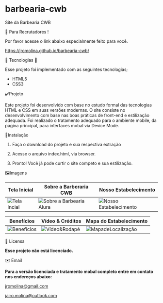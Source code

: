 # barbearia-cwb
Site da Barbearia CWB

:angel: Para Recrutadores !

Por favor acesse o link abaixo especialmente feito para você.

https://jromolina.github.io/barbearia-cwb/

📡 Tecnologias 📡

Esse projeto foi implementado com as seguintes tecnologias;
 * HTML5
 * CSS3
 
✔️Projeto

Este projeto foi desenvolvido com base no estudo formal das tecnologias HTML e CSS em suas versões modernas. O site consiste no desenvolvimento com base nas boas práticas de front-end e estilização adequada. Foi realizado o tratamento adequado para o ambiente mobile, da página principal, para interfaces mobal via Device Mode.

🚩Instalação

1. Faça o download do projeto e sua respectiva extração

2. Acesse o arquivo index.html, via browser.

3. Pronto! Você já pode curtir o site competo e sua estilização.

🖼️Imagens

| Tela Inicial | Sobre a Barberaria CWB | Nosso Estabelecimento |
|---|---|---|
| ![Tela Incial](https://user-images.githubusercontent.com/30197988/99262521-dbee4700-27fc-11eb-9007-e1c645ab5f18.png) | ![Sobre a Barbearia Alura](https://user-images.githubusercontent.com/30197988/99263275-bdd51680-27fd-11eb-9422-d7b8620cf048.png) | ![Nosso Estabelecimento](https://user-images.githubusercontent.com/30197988/99272309-68513780-2806-11eb-9ca7-14994110b253.png) |


| Benefícios | Vídeo & Créditos | Mapa do Estabelecimento |
|---|---|---|
| ![Benefícios](https://user-images.githubusercontent.com/30197988/99272763-ee6d7e00-2806-11eb-8e28-b431da8938a3.png) | ![Vídeo&Rodapé](https://user-images.githubusercontent.com/30197988/99273305-984d0a80-2807-11eb-8c32-f57e4e9477e5.png) | ![MapadeLocalização](https://user-images.githubusercontent.com/30197988/99273619-085b9080-2808-11eb-92e2-13cd6b8818e8.png) |

📃 Licensa

**Esse projeto não está licenciado.**

✉️ Email

**Para a versão licenciada e tratamento mobal completo entre em contato nos endereços abaixo:**

jromolina@gmail.com

jairo.molina@outlook.com
